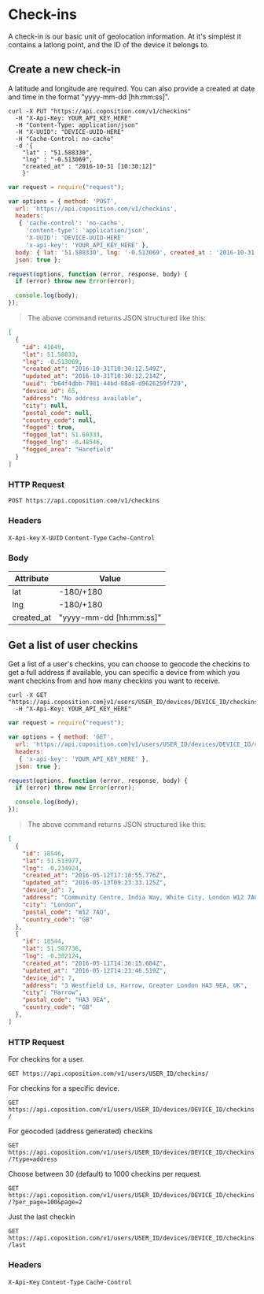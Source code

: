 # Check-ins
A check-in is our basic unit of geolocation information. At it's simplest it contains a latlong point, and the ID of the device it belongs to.

## Create a new check-in
A latitude and longitude are required. You can also provide a created at date and time in the format "yyyy-mm-dd [hh:mm:ss]".

```shell
curl -X PUT "https://api.coposition.com/v1/checkins"
  -H "X-Api-Key: YOUR_API_KEY_HERE"
  -H "Content-Type: application/json"
  -H "X-UUID": "DEVICE-UUID-HERE"
  -H "Cache-Control: no-cache"
  -d '{
    "lat" : "51.588330",
    "lng" : "-0.513069",
    "created_at" : "2016-10-31 [10:30:12]"
    }'
```
```javascript
var request = require("request");

var options = { method: 'POST',
  url: 'https://api.coposition.com/v1/checkins',
  headers:
   { 'cache-control': 'no-cache',
     'content-type': 'application/json',
     'X-UUID': 'DEVICE-UUID-HERE'
     'x-api-key': 'YOUR_API_KEY_HERE' },
  body: { lat: '51.588330', lng: '-0.513069', created_at : '2016-10-31 [10:30:12]' },
  json: true };

request(options, function (error, response, body) {
  if (error) throw new Error(error);

  console.log(body);
});

```
> The above command returns JSON structured like this:

```json
[
  {
    "id": 41649,
    "lat": 51.58833,
    "lng": -0.513069,
    "created_at": "2016-10-31T10:30:12.549Z",
    "updated_at": "2016-10-31T10:30:12.214Z",
    "uuid": "b64f4dbb-7981-44bd-88a8-d9626259f720",
    "device_id": 65,
    "address": "No address available",
    "city": null,
    "postal_code": null,
    "country_code": null,
    "fogged": true,
    "fogged_lat": 51.60333,
    "fogged_lng": -0.48546,
    "fogged_area": "Harefield"
  }
]
```
### HTTP Request
`POST https://api.coposition.com/v1/checkins`

### Headers
`X-Api-key`
`X-UUID`
`Content-Type`
`Cache-Control`

### Body
Attribute | Value
-------------- | --------------
lat | -180/+180
lng | -180/+180
created_at | "yyyy-mm-dd [hh:mm:ss]"


##  Get a list of user checkins
Get a list of a user's checkins, you can choose to geocode the checkins to get a full address if available, you can specific a device from which you want checkins from and how many checkins you want to receive.

```shell
curl -X GET "https://api.coposition.com}v1/users/USER_ID/devices/DEVICE_ID/checkins/"
  -H "X-Api-Key: YOUR_API_KEY_HERE"
```
```javascript
var request = require("request");

var options = { method: 'GET',
  url: 'https://api.coposition.com}v1/users/USER_ID/devices/DEVICE_ID/checkins/',
  headers:
   { 'x-api-key': 'YOUR_API_KEY_HERE' },
  json: true };

request(options, function (error, response, body) {
  if (error) throw new Error(error);

  console.log(body);
});

```
> The above command returns JSON structured like this:

```json
[
  {
    "id": 18546,
    "lat": 51.513977,
    "lng": -0.234924,
    "created_at": "2016-05-12T17:10:55.776Z",
    "updated_at": "2016-05-13T09:23:33.125Z",
    "device_id": 7,
    "address": "Community Centre, India Way, White City, London W12 7AQ, UK",
    "city": "London",
    "postal_code": "W12 7AQ",
    "country_code": "GB"
  },
  {
    "id": 18544,
    "lat": 51.587736,
    "lng": -0.302124,
    "created_at": "2016-05-11T14:36:15.604Z",
    "updated_at": "2016-05-12T14:23:46.519Z",
    "device_id": 7,
    "address": "3 Westfield Ln, Harrow, Greater London HA3 9EA, UK",
    "city": "Harrow",
    "postal_code": "HA3 9EA",
    "country_code": "GB"
  },
]
```

### HTTP Request

For checkins for a user.

`GET https://api.coposition.com/v1/users/USER_ID/checkins/`

For checkins for a specific device.

`GET https://api.coposition.com/v1/users/USER_ID/devices/DEVICE_ID/checkins/`

For geocoded (address generated) checkins

`GET https://api.coposition.com/v1/users/USER_ID/devices/DEVICE_ID/checkins/?type=address`

Choose between 30 (default) to 1000 checkins per request.

`GET https://api.coposition.com/v1/users/USER_ID/devices/DEVICE_ID/checkins/?per_page=100&page=2`

Just the last checkin

`GET https://api.coposition.com/v1/users/USER_ID/devices/DEVICE_ID/checkins/last`

### Headers

`X-Api-Key`
`Content-Type`
`Cache-Control`
